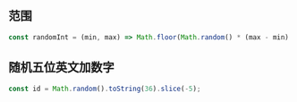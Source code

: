 ## 范围

```js
const randomInt = (min, max) => Math.floor(Math.random() * (max - min) + min)
```

## 随机五位英文加数字
```js
const id = Math.random().toString(36).slice(-5);
```
